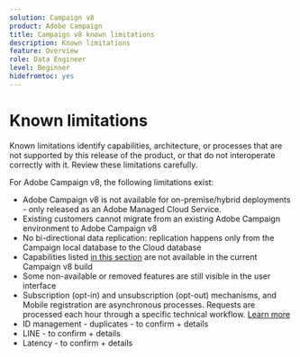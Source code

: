 ```yaml
---
solution: Campaign v8
product: Adobe Campaign
title: Campaign v8 known limitations
description: Known limitations
feature: Overview
role: Data Engineer
level: Beginner
hidefromtoc: yes
---
```

# Known limitations

Known limitations identify capabilities, architecture, or processes that are not supported by this release of the product, or that do not interoperate correctly with it. Review these limitations carefully.

For Adobe Campaign v8, the following limitations exist:

* Adobe Campaign v8 is not available for on-premise/hybrid deployments - only released as an Adobe Managed Cloud Service.
* Existing customers cannot migrate from an existing Adobe Campaign environment to Adobe Campaign v8
* No bi-directional data replication: replication happens only from the Campaign local database to the Cloud database
* Capabilities listed [in this section](capability-matrix.md#gs-unavailable-features) are not available in the current Campaign v8 build
* Some non-available or removed features are still visible in the user interface
* Subscription (opt-in) and unsubscription (opt-out) mechanisms, and Mobile registration are asynchronous processes. Requests are processed each hour through a specific technical workflow. [Learn more](../config/replication.md#tech-wf)
* ID management - duplicates - to confirm + details
* LINE - to confirm + details
* Latency - to confirm + details
